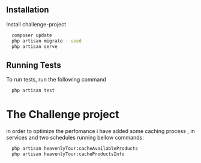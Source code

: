 
## Installation

Install challenge-project

```bash
  composer update
  php artisan migrate --seed
  php artisan serve
```

## Running Tests

To run tests, run the following command

```bash
  php artisan test
```


# The Challenge project

in order to optimize the perfomance i have added some caching process , in services and two schedules running bellow commands:
```bash
  php artisan heavenlyTour:cacheAvailableProducts
  php artisan heavenlyTour:cacheProductsInfo
```


